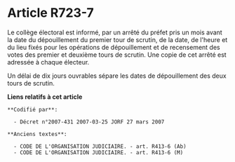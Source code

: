# Article R723-7

Le collège électoral est informé, par un arrêté du préfet pris un mois avant la date du dépouillement du premier tour de
scrutin, de la date, de l'heure et du lieu fixés pour les opérations de dépouillement et de recensement des votes des premier
et deuxième tours de scrutin. Une copie de cet arrêté est adressée à chaque électeur.

Un délai de dix jours ouvrables sépare les dates de dépouillement des deux tours de scrutin.

**Liens relatifs à cet article**

	**Codifié par**:

	  - Décret n°2007-431 2007-03-25 JORF 27 mars 2007

	**Anciens textes**:

	  - CODE DE L'ORGANISATION JUDICIAIRE. - art. R413-6 (Ab)
	  - CODE DE L'ORGANISATION JUDICIAIRE. - art. R413-6 (M)
